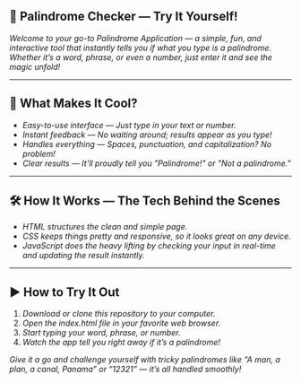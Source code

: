 <!DOCTYPE html>
<html lang="en">
<head>
  <meta charset="UTF-8" />
  <meta name="viewport" content="width=device-width, initial-scale=1" />
  <title>Palindrome Checker Description</title>
</head>
<body>
  <h2>🔁 Palindrome Checker — Try It Yourself!</h2>
  <p><em>Welcome to your go-to Palindrome Application — a simple, fun, and interactive tool that instantly tells you if what you type is a palindrome. Whether it’s a word, phrase, or even a number, just enter it and see the magic unfold!</em></p>
  
  <hr />
  
  <h2>🚀 What Makes It Cool?</h2>
  <ul>
    <li><em>Easy-to-use interface — Just type in your text or number.</em></li>
    <li><em>Instant feedback — No waiting around; results appear as you type!</em></li>
    <li><em>Handles everything — Spaces, punctuation, and capitalization? No problem!</em></li>
    <li><em>Clear results — It’ll proudly tell you "Palindrome!" or "Not a palindrome."</em></li>
  </ul>
  
  <hr />
  
  <h2>🛠️ How It Works — The Tech Behind the Scenes</h2>
  <ul>
    <li><em>HTML structures the clean and simple page.</em></li>
    <li><em>CSS keeps things pretty and responsive, so it looks great on any device.</em></li>
    <li><em>JavaScript does the heavy lifting by checking your input in real-time and updating the result instantly.</em></li>
  </ul>
  
  <hr />
  
  <h2>▶️ How to Try It Out</h2>
  <ol>
    <li><em>Download or clone this repository to your computer.</em></li>
    <li><em>Open the index.html file in your favorite web browser.</em></li>
    <li><em>Start typing your word, phrase, or number.</em></li>
    <li><em>Watch the app tell you right away if it’s a palindrome!</em></li>
  </ol>
  
  <p><em>Give it a go and challenge yourself with tricky palindromes like “A man, a plan, a canal, Panama” or “12321” — it’s all handled smoothly!</em></p>
</body>
</html>
